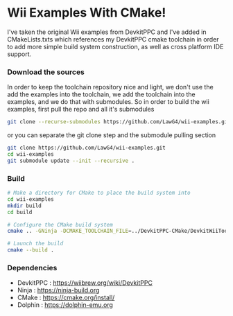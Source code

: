 # Wii Examples With CMake!

I've taken the original Wii examples from DevkitPPC and I've added in CMakeLists.txts which references my DevkitPPC cmake toolchain in order to add more simple build system construction, as well as cross platform IDE support. 

### Download the sources

In order to keep the toolchain repository nice and light, we don't use the add the examples into the toolchain, we add the toolchain into the examples, and we do that with submodules. So in order to build the wii examples, first pull the repo and all it's submodules

```bash
git clone --recurse-submodules https://github.com/LawG4/wii-examples.git
```

or you can separate the git clone step and the submodule pulling section

```bash
git clone https://github.com/LawG4/wii-examples.git
cd wii-examples
git submodule update --init --recursive .
```

### Build

```bash
# Make a directory for CMake to place the build system into
cd wii-examples
mkdir build
cd build

# Configure the CMake build system 
cmake .. -GNinja -DCMAKE_TOOLCHAIN_FILE=../DevkitPPC-CMake/DevkitWiiToolchain.cmake

# Launch the build
cmake --build .
```

### Dependencies 

* DevkitPPC : https://wiibrew.org/wiki/DevkitPPC
* Ninja : https://ninja-build.org
* CMake : https://cmake.org/install/
* Dolphin : https://dolphin-emu.org
